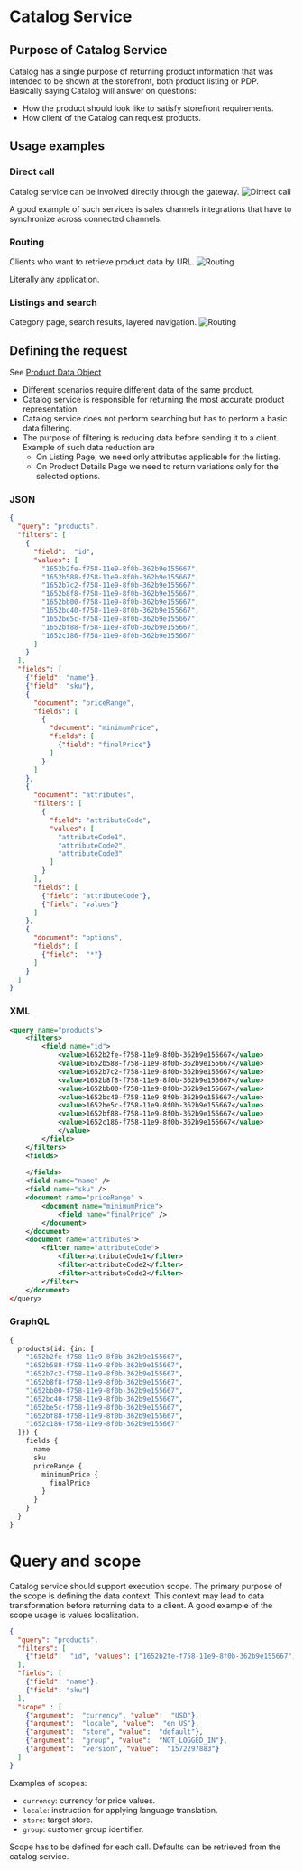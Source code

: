 # Catalog Service

## Purpose of Catalog Service
Catalog has a single purpose of returning product information that was intended to be shown at the storefront, both product listing or PDP.
Basically saying Catalog will answer on questions:
* How the product should look like to satisfy storefront requirements.
* How client of the Catalog can request products.

## Usage examples

### Direct call
Catalog service can be involved directly through the gateway.
![Dirrect call](images/catalog-usage-01-01.png)

A good example of such services is sales channels integrations that have to synchronize across connected channels.

### Routing
Clients who want to retrieve product data by URL.
![Routing](images/catalog-usage-01-02.png)

Literally any application.


### Listings and search

Category page, search results, layered navigation.
![Routing](images/catalog-usage-01-03.png)

## Defining the request

See [Product Data Object](product-data-object.md)

* Different scenarios require different data of the same product.
* Catalog service is responsible for returning the most accurate product representation. 
* Catalog service does not perform searching but has to perform a basic data filtering.
* The purpose of filtering is reducing data before sending it to a client.
Example of such data reduction are 
    * On Listing Page, we need only attributes applicable for the listing.
    * On Product Details Page we need to return variations only for the selected options.



### JSON

```json
{
  "query": "products",
  "filters": [
    {
      "field":  "id",
      "values": [
        "1652b2fe-f758-11e9-8f0b-362b9e155667",
        "1652b588-f758-11e9-8f0b-362b9e155667",
        "1652b7c2-f758-11e9-8f0b-362b9e155667",
        "1652b8f8-f758-11e9-8f0b-362b9e155667",
        "1652bb00-f758-11e9-8f0b-362b9e155667",
        "1652bc40-f758-11e9-8f0b-362b9e155667",
        "1652be5c-f758-11e9-8f0b-362b9e155667",
        "1652bf88-f758-11e9-8f0b-362b9e155667",
        "1652c186-f758-11e9-8f0b-362b9e155667"
      ]
    }
  ],
  "fields": [
    {"field": "name"},
    {"field": "sku"},
    {
      "document": "priceRange",
      "fields": [
        {
          "document": "minimumPrice",
          "fields": [
            {"field": "finalPrice"}
          ]
        }
      ]
    },
    {
      "document": "attributes",
      "filters": [
        {
          "field": "attributeCode",
          "values": [
            "attributeCode1",
            "attributeCode2",
            "attributeCode3"
          ]
        }
      ],
      "fields": [
        {"field": "attributeCode"},
        {"field": "values"}
      ]
    },
    {
      "document": "options",
      "fields": [
        {"field":  "*"}
      ]
    }
  ]
}
```
### XML

```xml
<query name="products">
    <filters>
        <field name="id">
            <value>1652b2fe-f758-11e9-8f0b-362b9e155667</value>
            <value>1652b588-f758-11e9-8f0b-362b9e155667</value>
            <value>1652b7c2-f758-11e9-8f0b-362b9e155667</value>
            <value>1652b8f8-f758-11e9-8f0b-362b9e155667</value>
            <value>1652bb00-f758-11e9-8f0b-362b9e155667</value>
            <value>1652bc40-f758-11e9-8f0b-362b9e155667</value>
            <value>1652be5c-f758-11e9-8f0b-362b9e155667</value>
            <value>1652bf88-f758-11e9-8f0b-362b9e155667</value>
            <value>1652c186-f758-11e9-8f0b-362b9e155667</value>
            </value>
        </field>
    </filters>
    <fields>
    
    </fields>
    <field name="name" />
    <field name="sku" />
    <document name="priceRange" >
        <document name="minimumPrice">
            <field name="finalPrice" />
        </document>
    </document>
    <document name="attributes">
        <filter name="attributeCode">
            <filter>attributeCode1</filter>
            <filter>attributeCode2</filter>
            <filter>attributeCode2</filter>
        </filter>
    </document>
</query>
```
### GraphQL

```graphql
{
  products(id: {in: [
    "1652b2fe-f758-11e9-8f0b-362b9e155667",
    "1652b588-f758-11e9-8f0b-362b9e155667",
    "1652b7c2-f758-11e9-8f0b-362b9e155667",
    "1652b8f8-f758-11e9-8f0b-362b9e155667",
    "1652bb00-f758-11e9-8f0b-362b9e155667",
    "1652bc40-f758-11e9-8f0b-362b9e155667",
    "1652be5c-f758-11e9-8f0b-362b9e155667",
    "1652bf88-f758-11e9-8f0b-362b9e155667",
    "1652c186-f758-11e9-8f0b-362b9e155667"
  ]}) {
    fields {
      name
      sku
      priceRange {
        minimumPrice {
          finalPrice
        }
      }
    }
  }
}
```

# Query and scope

Catalog service should support execution scope.
The primary purpose of the scope is defining the data context.
This context may lead to data transformation before returning data to a client.
A good example of the scope usage is values localization.

```json
{
  "query": "products",
  "filters": [
    {"field":  "id", "values": ["1652b2fe-f758-11e9-8f0b-362b9e155667"]}
  ],
  "fields": [
    {"field": "name"},
    {"field": "sku"}
  ],
  "scope" : [
    {"argument":  "currency", "value":  "USD"},
    {"argument":  "locale", "value":  "en_US"},
    {"argument":  "store", "value":  "default"},
    {"argument":  "group", "value":  "NOT_LOGGED_IN"},
    {"argument":  "version", "value":  "1572297883"}
  ]
}
```

Examples of scopes:

* `currency`: currency for price values.
* `locale`: instruction for applying language translation.
* `store`: target store. 
* `group`: customer group identifier.

Scope has to be defined for each call.
Defaults can be retrieved from the catalog service.

